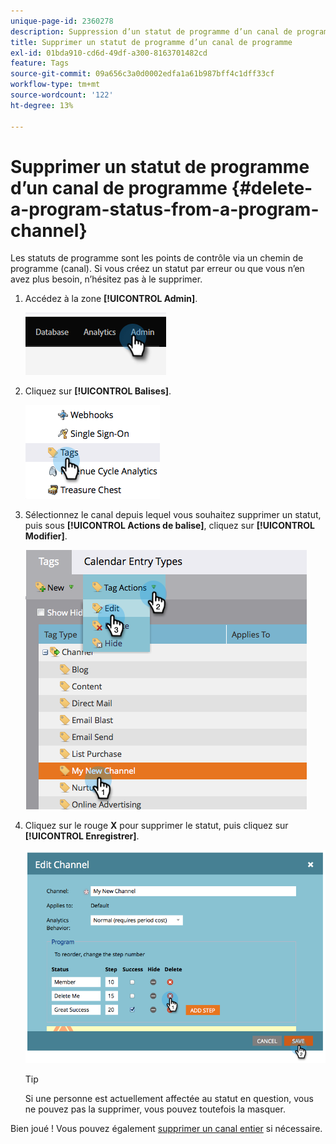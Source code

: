 ```yaml
---
unique-page-id: 2360278
description: Suppression d’un statut de programme d’un canal de programme - Documents Marketo - Documentation du produit
title: Supprimer un statut de programme d’un canal de programme
exl-id: 01bda910-cd6d-49df-a300-8163701482cd
feature: Tags
source-git-commit: 09a656c3a0d0002edfa1a61b987bff4c1dff33cf
workflow-type: tm+mt
source-wordcount: '122'
ht-degree: 13%

---
```


# Supprimer un statut de programme d’un canal de programme {#delete-a-program-status-from-a-program-channel}

Les statuts de programme sont les points de contrôle via un chemin de programme (canal). Si vous créez un statut par erreur ou que vous n’en avez plus besoin, n’hésitez pas à le supprimer.

1. Accédez à la zone **[!UICONTROL Admin]**.

   ![](assets/delete-a-program-status-from-a-program-channel-1.png)

1. Cliquez sur **[!UICONTROL Balises]**.

   ![](assets/delete-a-program-status-from-a-program-channel-2.png)

1. Sélectionnez le canal depuis lequel vous souhaitez supprimer un statut, puis sous **[!UICONTROL Actions de balise]**, cliquez sur **[!UICONTROL Modifier]**.

   ![](assets/delete-a-program-status-from-a-program-channel-3.png)

1. Cliquez sur le rouge **X** pour supprimer le statut, puis cliquez sur **[!UICONTROL Enregistrer]**.

   ![](assets/delete-a-program-status-from-a-program-channel-4.png)

   >[!TIP]
   >
   >Si une personne est actuellement affectée au statut en question, vous ne pouvez pas la supprimer, vous pouvez toutefois la masquer.

Bien joué ! Vous pouvez également [supprimer un canal entier](/help/marketo/product-docs/administration/tags/delete-a-program-channel.md) si nécessaire.
